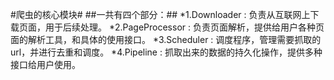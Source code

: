 #爬虫的核心模块#
##一共有四个部分：##
*1.Downloader : 负责从互联网上下载页面，用于后续处理。
*2.PageProcessor : 负责页面解析，提供给用户各种页面的解析工具，和具体的使用接口。
*3.Scheduler : 调度程序，管理需要抓取的url，并进行去重和调度。
*4.Pipeline : 抓取出来的数据的持久化操作，提供多种接口给用户使用。
